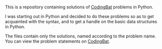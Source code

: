 This is a repository containing solutions of [CodingBat](www.codingbat.com) problems in Python. 

I was starting out in Python and decided to do these problems so as to get acquainted with the syntax, and to get a handle on the basic data structures in Python.

The files contain only the solutions, named according to the problem name. You can view the problem statements on [CodingBat](www.codingbat.com/python).  
